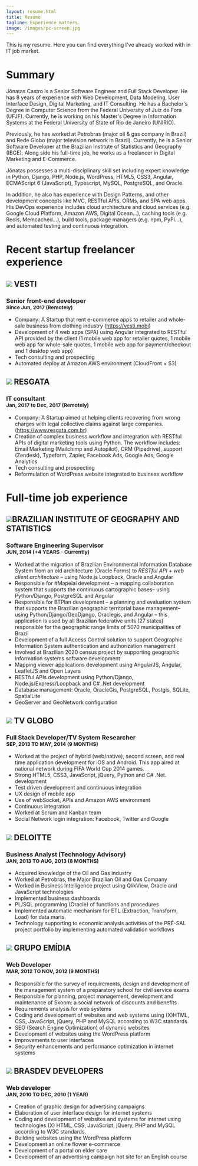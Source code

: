 ```yaml
---
layout: resume.html
title: Resume
tagline: Experience matters.
image: /images/pc-screen.jpg
---
```


This is my resume. Here you can find everything I've already worked with in IT job market.

# Summary

Jônatas Castro is a Senior Software Engineer and Full Stack Developer. He has 8 years of experience with Web Development, Data Modeling, User Interface Design, Digital Marketing, and IT Consulting. He has a Bachelor's Degree in Computer Science from the Federal University of Juiz de Fora (UFJF). Currently, he is working on his Master's Degree in Information Systems at the Federal University of State of Rio de Janeiro (UNIRIO).

Previously, he has worked at Petrobras (major oil & gas company in Brazil) and Rede Globo (major television network in Brazil). Currently, he is a Senior Software Developer at the Brazilian Institute of Statistics and Geography (IBGE). Along side his full-time job, he works as a freelancer in Digital Marketing and E-Commerce.

Jônatas possesses a multi-disciplinary skill set including expert knowledge in Python, Django, PHP, Node.js, WordPress, HTML5, CSS3, Angular, ECMAScript 6 (JavaScript), Typescript, MySQL, PostgreSQL, and Oracle. 

In addition, he also has experience with Design Patterns, and other development concepts like MVC, RESTful APIs, ORMs, and SPA web apps. His DevOps experience includes cloud architecture and cloud services (e.g. Google Cloud Platform, Amazon AWS, Digital Ocean…), caching tools (e.g. Redis, Memcached…), build tools, package managers (e.g. npm, PyPi…), and automated testing and continuous integration.


# Recent startup freelancer experience

## <img src="/images/vesti-logo.png" class="inline-image" /> VESTI
### Senior front-end developer <br><small>Since Jun, 2017 (Remotely)</small>
* Company: A Startup that rent e-commerce apps to retailer and whole-sale business from clothing industry (https://vesti.mobi)
* Development of 4 web apps (SPA) using Angular integrated to RESTful API provided by the client (1 mobile web app for retailer quotes, 1 mobile web app for whole-sale quotes, 1 mobile web app for payment/checkout and 1 desktop web app)
* Tech consulting and prospecting
* Automated deploy at Amazon AWS environment (CloudFront + S3)  

## <img src="/images/resgata-logo.png" class="inline-image" /> RESGATA
### IT consultant <br><small>Jan, 2017 to Dec, 2017 (Remotely)</small>
* Company: A Startup aimed at helping clients recovering from wrong charges with legal collective claims against large companies.  (https://www.resgata.com.br)
* Creation of complex business workflow and integration with RESTful APIs of digital marketing tools using Python. The workflow includes: Email Marketing (Mailchimp and Autopilot), CRM (Pipedrive), support (Zendesk), Typeform, Zapier, Facebook Ads, Google Ads, Google Analytics
* Tech consulting and prospecting
* Reformulation of WordPress website integrated to business workflow




# Full-time job experience

## <img src="/images/ibge-logo.png" class="inline-image" />BRAZILIAN INSTITUTE OF GEOGRAPHY AND STATISTICS
### Software Engineering Supervisor <br><small>JUN, 2014 (+4 YEARS - Currently)</small>

* Worked at the migration of Brazilian Environmental Information Database System from an old architecture (Oracle Forms) to *RESTful API + web client architecture* – using Node.js Loopback, Oracle and Angular
* Responsible for #Mapeiaí development – a mapping collaboration system that supports the continuous cartographic bases– using Python/Django, PostgreSQL and Angular
* Responsible for BTPlan development – a planning and evaluation system that supports the Brazilian geographic territorial base management– using Python/Django/GeoDjango, Oraclegis, and Angular – this application is used by all Brazilian federative units (27 states) responsible for the geographic range limits of 5070 municipalities of Brazil
* Development of a full Access Control solution to support Geographic Information System authentication and authorization management
* Involved at Brazilian 2020 census project by supporting geographic information systems software development 
* Mapping viewer applications development using AngularJS, Angular, LeafletJS and Open Layers
* RESTful APIs development using Python/Django, Node.js/Express/Loopback and C# .Net development
* Database management: Oracle, OracleGis, PostgreSQL, Postgis, SQLite, SpatialLite
* GeoServer and GeoNetwork configuration

## <img src="/images/globo-logo.jpg" class="inline-image" /> TV GLOBO
###	Full Stack Developer/TV System Researcher <br><small>SEP, 2013 TO MAY, 2014 (9 MONTHS)</small>
* Worked at the project of hybrid (web/native), second screen, and real time application development for iOS and Android. This app aired at national network during FIFA World Cup 2014 games.
* Strong HTML5, CSS3, JavaScript, jQuery, Python and C# .Net. development 
* Test driven development and continuous integration
* UX design of mobile app
* Use of webSocket, APIs and Amazon AWS environment
* Continuous integration
* Worked at Scrum and Kanban team
* Social Network login integration: Facebook, Twitter and Google 

##  <img src="/images/deloitte-logo.png" class="inline-image" /> DELOITTE
### Business Analyst (Technology Advisory) <br><small>JAN, 2013 TO AUG, 2013 (8 MONTHS)</small>
* Acquired knowledge of the Oil and Gas industry
* Worked at Petrobras, the Major Brazilian Oil and Gas Company 
* Worked in Business Intelligence project using QlikView, Oracle and JavaScript technologies
* Implemented business dashboards
* PL/SQL programming (Oracle) of functions and procedures
* Implemented automatic mechanism for ETL (Extraction, Transform, Load) for data marts
* Technology supporting to economic analysis activities of the PRÉ-SAL project portfolio by implementing automated validation workflows

##  <img src="/images/emidia-logo.png" class="inline-image" /> GRUPO EMÍDIA
###	Web Developer <br><small>MAR, 2012 TO NOV, 2012 (9 MONTHS)</small>
* Responsible for the survey of requirements, design and development of the management system of a preparatory school for civil service exams
* Responsible for planning, project management, development and maintenance of Skoom: a social network of discounts and benefits
* Requirements analysis for web systems
* Coding and development of websites and web systems using (X)HTML, CSS, JavaScript, jQuery, PHP and MySQL according to W3C standards.
* SEO (Search Engine Optimization) of dynamic websites
* Development of websites using the WordPress platform
* Improvements to user interfaces
* Security enhancements and performance optimization in internet systems

## <img src="/images/brasdev-logo.gif" class="inline-image" /> BRASDEV DEVELOPERS
### Web developer <br><small>JAN, 2010 TO DEC, 2010 (1 YEAR)</small>
* Creation of graphic design for advertising campaigns
* Elaboration of user interface design for internet systems
* Coding and development of websites and systems for internet using technologies (X) HTML, CSS, JavaScript, jQuery, PHP and MySQL according to W3C standards.
* Building websites using the WordPress platform
* Development an online flower e-commerce
* Development of a portal on elder care
* Development of an advertising campaign hot site for an English course
